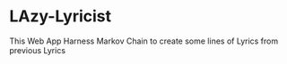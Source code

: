 # LAzy-Lyricist
This Web App Harness Markov Chain to create some lines of Lyrics from previous Lyrics
